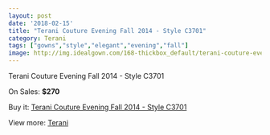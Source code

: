 ```yaml
---
layout: post
date: '2018-02-15'
title: "Terani Couture Evening Fall 2014 - Style C3701"
category: Terani
tags: ["gowns","style","elegant","evening","fall"]
image: http://img.idealgown.com/168-thickbox_default/terani-couture-evening-fall-2014-style-c3701.jpg
---
```

Terani Couture Evening Fall 2014 - Style C3701

On Sales: **$270**
<a href="https://www.idealgown.com/en/terani/60-terani-couture-evening-fall-2014-style-c3701.html"><amp-img layout="responsive" width="600" height="600" src="//img.idealgown.com/168-thickbox_default/terani-couture-evening-fall-2014-style-c3701.jpg" alt="Terani Couture Evening Fall 2014 - Style C3701 0" /></a>
<a href="https://www.idealgown.com/en/terani/60-terani-couture-evening-fall-2014-style-c3701.html"><amp-img layout="responsive" width="600" height="600" src="//img.idealgown.com/171-thickbox_default/terani-couture-evening-fall-2014-style-c3701.jpg" alt="Terani Couture Evening Fall 2014 - Style C3701 1" /></a>
<a href="https://www.idealgown.com/en/terani/60-terani-couture-evening-fall-2014-style-c3701.html"><amp-img layout="responsive" width="600" height="600" src="//img.idealgown.com/170-thickbox_default/terani-couture-evening-fall-2014-style-c3701.jpg" alt="Terani Couture Evening Fall 2014 - Style C3701 2" /></a>
<a href="https://www.idealgown.com/en/terani/60-terani-couture-evening-fall-2014-style-c3701.html"><amp-img layout="responsive" width="600" height="600" src="//img.idealgown.com/169-thickbox_default/terani-couture-evening-fall-2014-style-c3701.jpg" alt="Terani Couture Evening Fall 2014 - Style C3701 3" /></a>
<a href="https://www.idealgown.com/en/terani/60-terani-couture-evening-fall-2014-style-c3701.html"><amp-img layout="responsive" width="600" height="600" src="//img.idealgown.com/167-thickbox_default/terani-couture-evening-fall-2014-style-c3701.jpg" alt="Terani Couture Evening Fall 2014 - Style C3701 4" /></a>

Buy it: [Terani Couture Evening Fall 2014 - Style C3701](https://www.idealgown.com/en/terani/60-terani-couture-evening-fall-2014-style-c3701.html "Terani Couture Evening Fall 2014 - Style C3701")

View more: [Terani](https://www.idealgown.com/en/4-terani "Terani")
